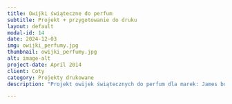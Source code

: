 ```yaml
---
title: Owijki świąteczne do perfum
subtitle: Projekt + przygotowanie do druku
layout: default
modal-id: 14
date: 2024-12-03
img: owijki_perfumy.jpg
thumbnail: owijki_perfumy.jpg
alt: image-alt
project-date: April 2014
client: Coty
category: Projekty drukowane
description: "Projekt owijek świątecznych do perfum dla marek: James bond, David Beckham, Beyonce. Przygotowanie pliku do druku."

---
```

